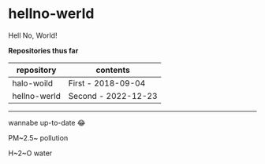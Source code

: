 # hellno-werld
Hell No, World!

__Repositories thus far__

| repository   | contents            |
| ------------ | --------------------|
| halo-woild   | First - 2018-09-04  |
| hellno-werld | Second - 2022-12-23 |

***
wannabe up-to-date :joy:

PM~2.5~ pollution

H~2~O water
